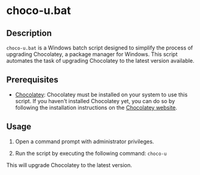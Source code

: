 # choco-u.bat

## Description

`choco-u.bat` is a Windows batch script designed to simplify the process of upgrading Chocolatey, a package manager for Windows. This script automates the task of upgrading Chocolatey to the latest version available.

## Prerequisites

- [Chocolatey](https://chocolatey.org/): Chocolatey must be installed on your system to use this script. If you haven't installed Chocolatey yet, you can do so by following the installation instructions on the [Chocolatey website](https://chocolatey.org/install).

## Usage

1. Open a command prompt with administrator privileges.

2. Run the script by executing the following command: `choco-u`

This will upgrade Chocolatey to the latest version.
